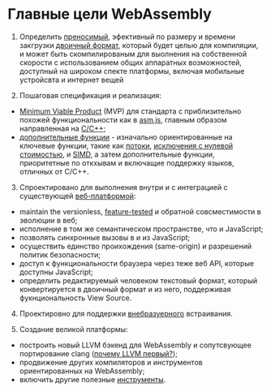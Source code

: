 # Главные цели WebAssembly

1. Определить [преносимый](https://webassembly.org/docs/portability/), эфективный по размеру и времени закгрузки [двоичный формат](https://webassembly.org/docs/mvp/#binary-format), который будет целью для компиляции, и может быть скомпилированым для выолнения на собственной скорости с использованием общих аппаратных возможностей, доступный на широком спекте платформы, включая мобильные устройсвта и интернет вещей

2. Пошаговая спецификация и реализация:
- [Minimum Viable Product](https://webassembly.org/docs/mvp/) (MVP) для стандарта с приблизительно похожей функциональности как в [asm.js](http://asmjs.org/), главным образом направленная на [C/C++](https://webassembly.org/docs/c-and-c++/);
- [дополнительные функции](https://webassembly.org/docs/future-features/) - изначально ориентированные на ключевые функции, такие как [потоки](https://github.com/WebAssembly/design/issues/1073), [исключения с нулевой стоимостью](https://github.com/WebAssembly/design/issues/1078), и [SIMD](https://github.com/WebAssembly/design/issues/1075), а затем дополнительные функции, приоритетные по откхывам и включащие поддержку языков, отличных от C/C++.

3. Спроектировано для выполнения внутри и с интеграцией с существующей [веб-платформой](https://webassembly.org/docs/web/):
- maintain the versionless, [feature-tested](https://webassembly.org/docs/feature-test/) и обратной совсместимости в эволюции в веб;
- исполнение в том же семантическом пространстве, что и JavaScript;
- позволять синхронные вызовы в и из JavaScript;
- осуществить единство проихождения (same-origin) и разрешений политик безопасности;
- доступ к функциональности браузера через теже веб API, которые доступны JavaScript;
- определить редактируемый человеком текстовый формат, который конвертируется в двоичный формат и из него, поддерживая фукнциональность View Source.

4. Проектировно для поддержки [внебразуерного](https://webassembly.org/docs/non-web/) встраивания.

5. Создание великой платформы:
- построить новый LLVM бэкенд для WebAssembly и сопутсвующее портирование clang ([почему LLVM первый?](https://webassembly.org/docs/faq/#which-compilers-can-i-use-to-build-webassembly-programs));
- продвижение других компиляторов и инструментов ориентированных на WebAssembly;
- включить другие полезные [инструменты](https://webassembly.org/docs/tooling/).
